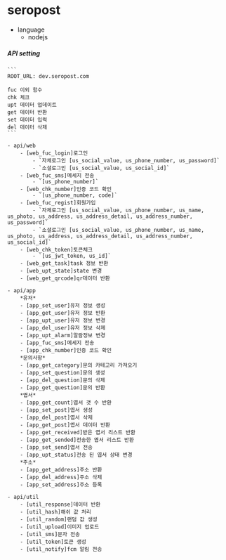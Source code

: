 # seropost

- language
    - nodejs
    
##### API setting
    ```
    ROOT_URL: dev.seropost.com
    
    fuc 이외 함수
    chk 체크
    upt 데이터 업데이트
    get 데이터 반환
    set 데이터 입력
    del 데이터 삭제
    ```

    - api/web
        - [web_fuc_login]로그인
            - `자체로그인 [us_social_value, us_phone_number, us_password]`
            - `소셜로그인 [us_social_value, us_social_id]`
        - [web_fuc_sms]메세지 전송
            - `[us_phone_number]`
        - [web_chk_number]인증 코드 확인
            - `[us_phone_number, code]`
        - [web_fuc_regist]회원가입
            - `자체로그인 [us_social_value, us_phone_number, us_name, us_photo, us_address, us_address_detail, us_address_number, us_password]`
            - `소셜로그인 [us_social_value, us_phone_number, us_name, us_photo, us_address, us_address_detail, us_address_number, us_social_id]`
        - [web_chk_token]토큰체크
            - `[us_jwt_token, us_id]`
        - [web_get_task]task 정보 반환
        - [web_upt_state]state 변경
        - [web_get_qrcode]qr데이터 반환
        
    - api/app
        *유저*
        - [app_set_user]유저 정보 생성
        - [app_get_user]유저 정보 반환
        - [app_upt_user]유저 정보 변경
        - [app_del_user]유저 정보 삭제
        - [app_upt_alarm]알람정보 변경
        - [app_fuc_sms]메세지 전송
        - [app_chk_number]인증 코드 확인
        *문의사항*
        - [app_get_category]문의 카테고리 가져오기
        - [app_set_question]문의 생성
        - [app_del_question]문의 삭제
        - [app_get_question]문의 반환
        *엽서*
        - [app_get_count]엽서 갯 수 반환
        - [app_set_post]엽서 생성
        - [app_del_post]엽서 삭제
        - [app_get_post]엽서 데이터 반환
        - [app_get_received]받은 엽서 리스트 반환
        - [app_get_sended]전송한 엽서 리스트 반환
        - [app_set_send]엽서 전송
        - [app_upt_status]전송 된 엽서 상태 변경
        *주소*
        - [app_get_address]주소 반환
        - [app_del_address]주소 삭제
        - [app_set_address]주소 등록
        
    - api/util
        - [util_response]데이터 반환
        - [util_hash]해쉬 값 처리
        - [util_random]랜덤 값 생성
        - [util_upload]이미지 업로드
        - [util_sms]문자 전송
        - [util_token]토큰 생성
        - [util_notify]fcm 알림 전송